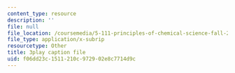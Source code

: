 ```yaml
---
content_type: resource
description: ''
file: null
file_location: /coursemedia/5-111-principles-of-chemical-science-fall-2008/f06dd23c1511210c972902e8c7714d9c_LPh2Ut7D4WA.srt
file_type: application/x-subrip
resourcetype: Other
title: 3play caption file
uid: f06dd23c-1511-210c-9729-02e8c7714d9c
---
```

